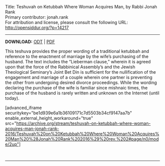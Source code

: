 <html>
<head></head>
<body>
Title: Teshuvah on Ketubbah Where Woman Acquires Man, by Rabbi Jonah Rank<br />
Primary contributor: jonah.rank<br />
For attribution and license, please consult the following URL: <a href="http://opensiddur.org/?p=14217">http://opensiddur.org/?p=14217</a>
<p />
<hr />

<strong>DOWNLOAD:</strong> 
<a href="https://archive.org/download/teshuvah-on-ketubbah-where-woman-acquires-man-jonah-rank-2016/Teshuvah%20on%20Ketubbah%20Where%20Woman%20Acquires%20Man%20%28Jonah%20Rank%202016%29%20rev.%202.odt">ODT</a> | <a href="https://archive.org/download/teshuvah-on-ketubbah-where-woman-acquires-man-jonah-rank-2016/Teshuvah%20on%20Ketubbah%20Where%20Woman%20Acquires%20Man%20%28Jonah%20Rank%202016%29%20rev.%202.pdf">PDF</a>

This teshuva provides the proper wording of a traditional ketubbah and reference to the enactment of marriage by the wife’s purchasing of the husband. The text includes the “Lieberman clause,” wherein it is agreed upon that the force of the Rabbinical Assembly’s and the Jewish Theological Seminary’s Joint Bet Din is sufficient for the nullification of the engagement and marriage of a couple wherein one partner is preventing the other from undergoing desired divorce proceedings. While the wording declaring the purchase of the wife is familiar since mishnaic times, the purchase of the husband is rarely written and unknown on the Internet (until today).

[advanced_iframe securitykey="be1d939e6a1b36109171c7d5503b34cf9147aa7b" enable_external_height_workaround="true" src="https://archive.org/stream/teshuvah-on-ketubbah-where-woman-acquires-man-jonah-rank-2016/Teshuvah%20on%20Ketubbah%20Where%20Woman%20Acquires%20Man%20%28Jonah%20Rank%202016%29%20rev.%202#page/n0/mode/2up"]

&nbsp;

<hr />

&nbsp;
</body>
</html>